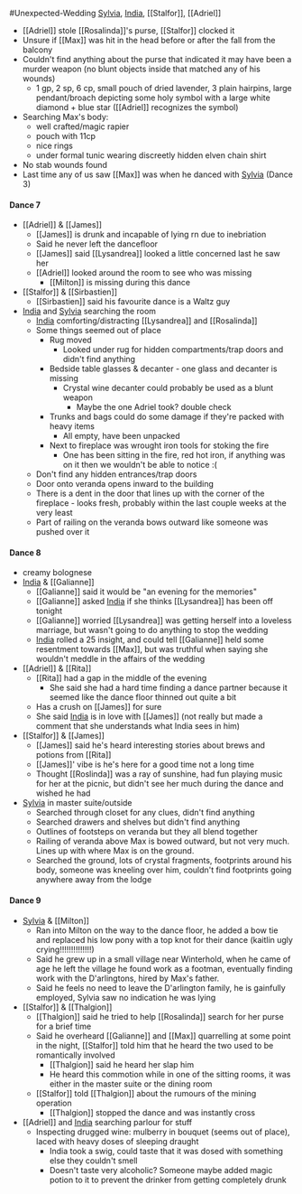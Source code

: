 #Unexpected-Wedding 
[Sylvia](PCs/Past/Sylvia.md), [India](PCs/Current/India.md), [[Stalfor]], [[Adriel]]

- [[Adriel]] stole [[Rosalinda]]'s purse, [[Stalfor]] clocked it
- Unsure if [[Max]] was hit in the head before or after the fall from the balcony
- Couldn't find anything about the purse that indicated it may have been a murder weapon (no blunt objects inside that matched any of his wounds)
	- 1 gp, 2 sp, 6 cp, small pouch of dried lavender, 3 plain hairpins, large pendant/broach depicting some holy symbol with a large white diamond + blue star ([[Adriel]] recognizes the symbol)
- Searching Max's body:
	- well crafted/magic rapier
	- pouch with 11cp 
	- nice rings
	- under formal tunic wearing discreetly hidden elven chain shirt
- No stab wounds found
- Last time any of us saw [[Max]] was when he danced with [Sylvia](PCs/Past/Sylvia.md) (Dance 3)

#### Dance 7
- [[Adriel]] & [[James]]
	- [[James]] is drunk and incapable of lying rn due to inebriation
	- Said he never left the dancefloor
	- [[James]] said [[Lysandrea]] looked a little concerned last he saw her
	- [[Adriel]] looked around the room to see who was missing
		- [[Milton]] is missing during this dance 
- [[Stalfor]] & [[Sirbastien]]
	- [[Sirbastien]] said his favourite dance is a Waltz guy
- [India](PCs/Current/India.md) and [Sylvia](PCs/Past/Sylvia.md) searching the room
	- [India](PCs/Current/India.md) comforting/distracting [[Lysandrea]] and [[Rosalinda]]
	- Some things seemed out of place
		- Rug moved
			- Looked under rug for hidden compartments/trap doors and didn't find anything
		- Bedside table glasses & decanter - one glass and decanter is missing
			- Crystal wine decanter could probably be used as a blunt weapon
				- Maybe the one Adriel took? double check
		- Trunks and bags could do some damage if they're packed with heavy items
			- All empty, have been unpacked
		- Next to fireplace was wrought iron tools for stoking the fire
			- One has been sitting in the fire, red hot iron, if anything was on it then we wouldn't be able to notice :( 
	- Don't find any hidden entrances/trap doors
	- Door onto veranda opens inward to the building
	- There is a dent in the door that lines up with the corner of the fireplace - looks fresh, probably within the last couple weeks at the very least
	- Part of railing on the veranda bows outward like someone was pushed over it 

#### Dance 8
- creamy bolognese
- [India](PCs/Current/India.md) & [[Galianne]]
	- [[Galianne]] said it would be "an evening for the memories"
	- [[Galianne]] asked [India](PCs/Current/India.md) if she thinks [[Lysandrea]] has been off tonight
	- [[Galianne]] worried [[Lysandrea]] was getting herself into a loveless marriage, but wasn't going to do anything to stop the wedding
	- [India](PCs/Current/India.md) rolled a 25 insight, and could tell [[Galianne]] held some resentment towards [[Max]], but was truthful when saying she wouldn't meddle in the affairs of the wedding
- [[Adriel]] & [[Rita]]
	- [[Rita]] had a gap in the middle of the evening
		- She said she had a hard time finding a dance partner because it seemed like the dance floor thinned out quite a bit
	- Has a crush on [[James]] for sure
	- She said [India](PCs/Current/India.md) is in love with [[James]] (not really but made a comment that she understands what India sees in him) 
- [[Stalfor]] & [[James]]
	- [[James]] said he's heard interesting stories about brews and potions from [[Rita]]
	- [[James]]' vibe is he's here for a good time not a long time
	- Thought [[Roslinda]] was a ray of sunshine, had fun playing music for her at the picnic, but didn't see her much during the dance and wished he had
- [Sylvia](PCs/Past/Sylvia.md) in master suite/outside
	- Searched through closet for any clues, didn't find anything
	- Searched drawers and shelves but didn't find anything
	- Outlines of footsteps on veranda but they all blend together
	- Railing of veranda above Max is bowed outward, but not very much. Lines up with where Max is on the ground.
	- Searched the ground, lots of crystal fragments, footprints around his body, someone was kneeling over him, couldn't find footprints going anywhere away from the lodge

#### Dance 9
- [Sylvia](PCs/Past/Sylvia.md) & [[Milton]]
	- Ran into Milton on the way to the dance floor, he added a bow tie and replaced his low pony with a top knot for their dance (kaitlin ugly crying!!!!!!!!!!!!!!)
	- Said he grew up in a small village near Winterhold, when he came of age he left the village he found work as a footman, eventually finding work with the D'arlingtons, hired by Max's father.
	- Said he feels no need to leave the D'arlington family, he is gainfully employed, Sylvia saw no indication he was lying
- [[Stalfor]] & [[Thalgion]]
	- [[Thalgion]] said he tried to help [[Rosalinda]] search for her purse for a brief time
	- Said he overheard [[Galianne]] and [[Max]] quarrelling at some point in the night, [[Stalfor]] told him that he heard the two used to be romantically involved
		- [[Thalgion]] said he heard her slap him
		- He heard this commotion while in one of the sitting rooms, it was either in the master suite or the dining room
	- [[Stalfor]] told [[Thalgion]] about the rumours of the mining operation
		- [[Thalgion]] stopped the dance and was instantly cross
- [[Adriel]] and [India](PCs/Current/India.md) searching parlour for stuff
	- Inspecting drugged wine: mulberry in bouquet (seems out of place), laced with heavy doses of sleeping draught
		- India took a swig, could taste that it was dosed with something else they couldn't smell
		- Doesn't taste very alcoholic? Someone maybe added magic potion to it to prevent the drinker from getting completely drunk